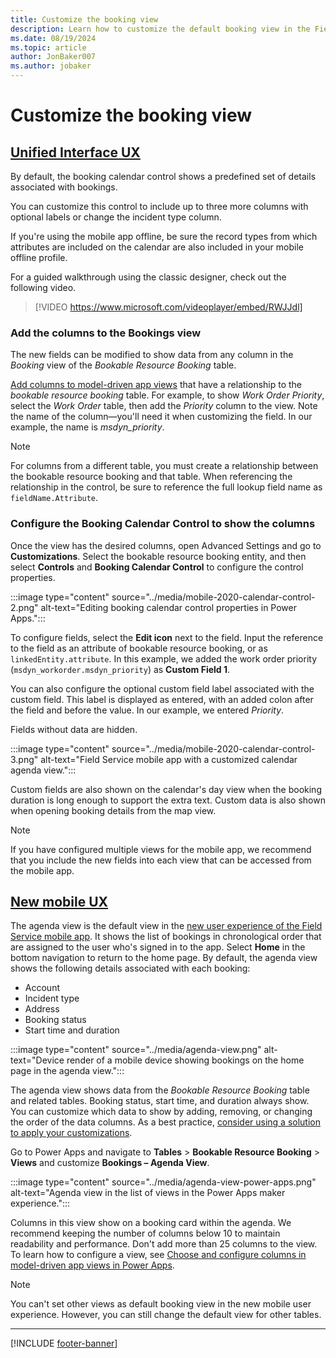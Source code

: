 ```yaml
---
title: Customize the booking view
description: Learn how to customize the default booking view in the Field Service mobile experience.
ms.date: 08/19/2024
ms.topic: article
author: JonBaker007
ms.author: jobaker
---
```


# Customize the booking view

## [Unified Interface UX](#tab/vCurrent)

By default, the booking calendar control shows a predefined set of details associated with bookings.

You can customize this control to include up to three more columns with optional labels or change the incident type column.

If you're using the mobile app offline, be sure the record types from which attributes are included on the calendar are also included in your mobile offline profile.

For a guided walkthrough using the classic designer, check out the following video.
>
> [!VIDEO https://www.microsoft.com/videoplayer/embed/RWJJdl]

### Add the columns to the Bookings view

The new fields can be modified to show data from any column in the *Booking* view of the *Bookable Resource Booking* table.

[Add columns to model-driven app views](/power-apps/maker/model-driven-apps/choose-and-configure-columns#adding-columns) that have a relationship to the *bookable resource booking* table. For example, to show *Work Order Priority*, select the *Work Order* table, then add the *Priority* column to the view. Note the name of the column—you'll need it when customizing the field. In our example, the name is *msdyn_priority*.

> [!NOTE]
> For columns from a different table, you must create a relationship between the bookable resource booking and that table. When referencing the relationship in the control, be sure to reference the full lookup field name as `fieldName.Attribute`.

### Configure the Booking Calendar Control to show the columns

Once the view has the desired columns, open Advanced Settings and go to **Customizations**. Select the bookable resource booking entity, and then select **Controls** and **Booking Calendar Control** to configure the control properties.

:::image type="content" source="../media/mobile-2020-calendar-control-2.png" alt-text="Editing booking calendar control properties in Power Apps.":::

To configure fields, select the **Edit icon** next to the field. Input the reference to the field as an attribute of bookable resource booking, or as `linkedEntity.attribute`. In this example, we added the work order priority (`msdyn_workorder.msdyn_priority`) as **Custom Field 1**.

You can also configure the optional custom field label associated with the custom field. This label is displayed as entered, with an added colon after the field and before the value. In our example, we entered *Priority*.

Fields without data are hidden.

:::image type="content" source="../media/mobile-2020-calendar-control-3.png" alt-text="Field Service mobile app with a customized calendar agenda view.":::

Custom fields are also shown on the calendar's day view when the booking duration is long enough to support the extra text. Custom data is also shown when opening booking details from the map view.

> [!NOTE]
> If you have configured multiple views for the mobile app, we recommend that you include the new fields into each view that can be accessed from the mobile app.

## [New mobile UX](#tab/vNext)

The agenda view is the default view in the [new user experience of the Field Service mobile app](set-up-field-service-mobile.md). It shows the list of bookings in chronological order that are assigned to the user who's signed in to the app. Select **Home** in the bottom navigation to return to the home page. By default, the agenda view shows the following details associated with each booking:

- Account
- Incident type
- Address
- Booking status
- Start time and duration

:::image type="content" source="../media/agenda-view.png" alt-text="Device render of a mobile device showing bookings on the home page in the agenda view.":::

The agenda view shows data from the *Bookable Resource Booking* table and related tables. Booking status, start time, and duration always show. You can customize which data to show by adding, removing, or changing the order of the data columns. As a best practice, [consider using a solution to apply your customizations](/power-apps/maker/data-platform/solutions-overview).

Go to Power Apps and navigate to **Tables** > **Bookable Resource Booking** > **Views** and customize **Bookings – Agenda View**.

:::image type="content" source="../media/agenda-view-power-apps.png" alt-text="Agenda view in the list of views in the Power Apps maker experience.":::

Columns in this view show on a booking card within the agenda. We recommend keeping the number of columns below 10 to maintain readability and performance. Don't add more than 25 columns to the view. To learn how to configure a view, see [Choose and configure columns in model-driven app views in Power Apps](/power-apps/maker/model-driven-apps/choose-and-configure-columns).  

> [!NOTE]
> You can't set other views as default booking view in the new mobile user experience. However, you can still change the default view for other tables.

---

[!INCLUDE [footer-banner](../../includes/footer-banner.md)]
